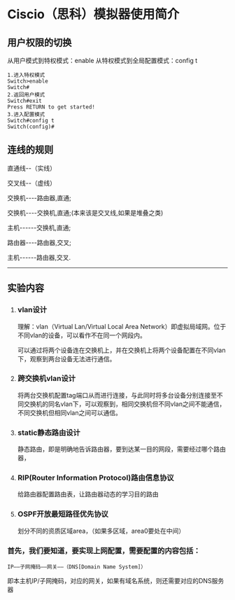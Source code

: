 # Ciscio（思科）模拟器使用简介

## 用户权限的切换

从用户模式到特权模式：enable
从特权模式到全局配置模式：config t

```
1.进入特权模式
Switch>enable
Switch#
2.返回用户模式
Switch#exit
Press RETURN to get started!
3.进入配置模式
Switch#config t
Switch(config)#
```

## 连线的规则

直通线--（实线）

交叉线--（虚线）

交换机----路由器,直通;

交换机----交换机,直通;(本来该是交叉线,如果是堆叠之类)

主机------交换机,直通;

路由器----路由器,交叉;

主机------路由器,交叉.

-----

## 实验内容

1. ### vlan设计

   理解：vlan（Virtual Lan/Virtual Local Area Network）即虚拟局域网。位于不同vlan的设备，可以看作不在同一个网段内。

   可以通过将两个设备连在交换机上，并在交换机上将两个设备配置在不同vlan下，观察到两台设备无法进行通信。

2. ### 跨交换机vlan设计

   将两台交换机配置tag端口从而进行连接，与此同时将多台设备分别连接至不同交换机的同名vlan下，可以观察到，相同交换机但不同vlan之间不能通信，不同交换机但相同vlan之间可以通信。

3. ### static静态路由设计

   静态路由，即是明确地告诉路由器，要到达某一目的网段，需要经过哪个路由器，

4. ### RIP(Router Information Protocol)路由信息协议

   给路由器配置路由表，让路由器动态的学习目的路由

5. ### OSPF开放最短路径优先协议

   划分不同的资质区域area，（如果多区域，area0要处在中间）

### 首先，我们要知道，要实现上网配置，需要配置的内容包括：

```
IP——子网掩码——网关——（DNS[Domain Name System]）
```

即本主机IP/子网掩码，对应的网关，如果有域名系统，则还需要对应的DNS服务器